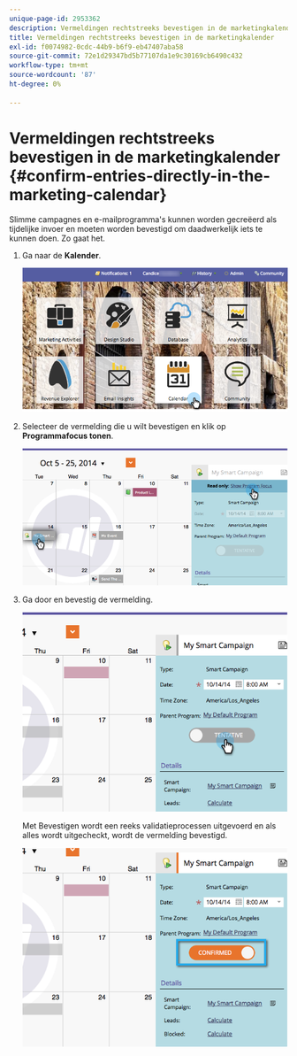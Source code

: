 ```yaml
---
unique-page-id: 2953362
description: Vermeldingen rechtstreeks bevestigen in de marketingkalender - Marketo Docs - Productdocumentatie
title: Vermeldingen rechtstreeks bevestigen in de marketingkalender
exl-id: f0074982-0cdc-44b9-b6f9-eb47407aba58
source-git-commit: 72e1d29347bd5b77107da1e9c30169cb6490c432
workflow-type: tm+mt
source-wordcount: '87'
ht-degree: 0%

---
```


# Vermeldingen rechtstreeks bevestigen in de marketingkalender {#confirm-entries-directly-in-the-marketing-calendar}

Slimme campagnes en e-mailprogramma&#39;s kunnen worden gecreëerd als tijdelijke invoer en moeten worden bevestigd om daadwerkelijk iets te kunnen doen. Zo gaat het.

1. Ga naar de **Kalender**.

   ![](assets/2017-05-10-15-30-47-5.png)

1. Selecteer de vermelding die u wilt bevestigen en klik op **Programmafocus tonen**.

   ![](assets/image2014-10-20-13-3a22-3a15.png)

1. Ga door en bevestig de vermelding.

   ![](assets/image2014-10-20-13-3a22-3a26.png)

   Met Bevestigen wordt een reeks validatieprocessen uitgevoerd en als alles wordt uitgecheckt, wordt de vermelding bevestigd.

   ![](assets/image2014-10-20-13-3a22-3a36.png)
